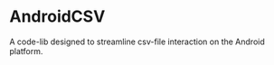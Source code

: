 AndroidCSV
==========

A code-lib designed to streamline csv-file interaction on the Android platform.